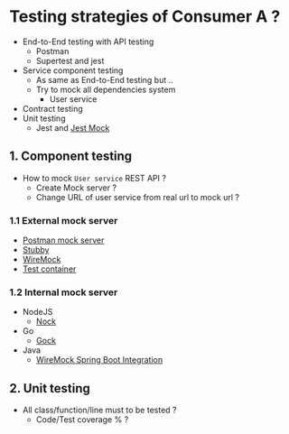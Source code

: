 # Testing strategies of Consumer A ?
* End-to-End testing with API testing
  * Postman
  * Supertest and jest
* Service component testing
  * As same as End-to-End testing but ..
  * Try to mock all dependencies system
    * User service
* Contract testing
* Unit testing
  * Jest and [Jest Mock](https://jestjs.io/docs/mock-functions)

## 1. Component testing
* How to mock `User service` REST API ?
  * Create Mock server ?
  * Change URL of user service from real url to mock url ?

### 1.1 External mock server
* [Postman mock server](https://learning.postman.com/docs/design-apis/mock-apis/set-up-mock-servers/)
* [Stubby](https://www.npmjs.com/package/stubby)
* [WireMock](https://wiremock.org/)
* [Test container](https://testcontainers.com/)

### 1.2 Internal mock server
* NodeJS
  * [Nock](https://www.npmjs.com/package/nock)
* Go
  * [Gock](https://github.com/h2non/gock)
* Java
  * [WireMock Spring Boot Integration](https://wiremock.org/docs/spring-boot/)

## 2. Unit testing
* All class/function/line must to be tested ?
  * Code/Test coverage % ?